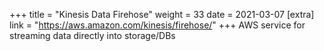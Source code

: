 +++
title = "Kinesis Data Firehose"
weight = 33
date = 2021-03-07
[extra]
link = "https://aws.amazon.com/kinesis/firehose/"
+++
AWS service for streaming data directly into storage/DBs

